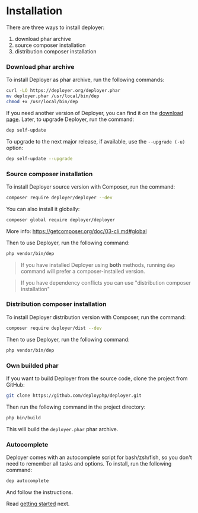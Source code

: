 # Installation

There are three ways to install deployer: 

1. download phar archive
2. source composer installation
3. distribution composer installation

### Download phar archive

To install Deployer as phar archive, run the following commands:

```sh
curl -LO https://deployer.org/deployer.phar
mv deployer.phar /usr/local/bin/dep
chmod +x /usr/local/bin/dep
```

If you need another version of Deployer, you can find it on the [download page](https://deployer.org/download).
Later, to upgrade Deployer, run the command:

```sh
dep self-update
```

To upgrade to the next major release, if available, use the `--upgrade (-u)` option:

```sh
dep self-update --upgrade
```

### Source composer installation

To install Deployer source version with Composer, run the command:

```sh
composer require deployer/deployer --dev
```

You can also install it globally:

``` sh
composer global require deployer/deployer
```

More info: https://getcomposer.org/doc/03-cli.md#global

Then to use Deployer, run the following command:

```sh
php vendor/bin/dep
```

> If you have installed Deployer using **both** methods, running `dep` command will prefer a composer-installed version. 

> If you have dependency conflicts you can use "distribution composer installation"

### Distribution composer installation

To install Deployer distribution version with Composer, run the command:

```sh
composer require deployer/dist --dev
```

Then to use Deployer, run the following command:

```sh
php vendor/bin/dep
```

### Own builded phar

If you want to build Deployer from the source code, clone the project from GitHub:

```sh
git clone https://github.com/deployphp/deployer.git
```

Then run the following command in the project directory:

```sh
php bin/build
```

This will build the `deployer.phar` phar archive.


### Autocomplete

Deployer comes with an autocomplete script for bash/zsh/fish, so you don't need to remember all tasks and options.
To install, run the following command:

```sh
dep autocomplete
```

And follow the instructions. 

Read [getting started](getting-started.md) next.
